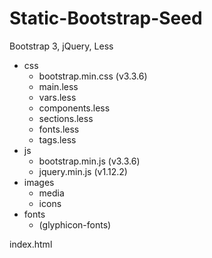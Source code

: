 # Static-Bootstrap-Seed
Bootstrap 3, jQuery, Less  

- css
  - bootstrap.min.css (v3.3.6)
  - main.less
  - vars.less
  - components.less
  - sections.less
  - fonts.less
  - tags.less
- js
  - bootstrap.min.js (v3.3.6)
  - jquery.min.js (v1.12.2)
- images
  - media
  - icons
- fonts 
  - (glyphicon-fonts)

index.html
